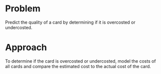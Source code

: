 # Problem

Predict the quality of a card by determining if it is overcosted or undercosted.


# Approach

To determine if the card is overcosted or undercosted, model the costs of all cards and compare the estimated cost to
the actual cost of the card.
